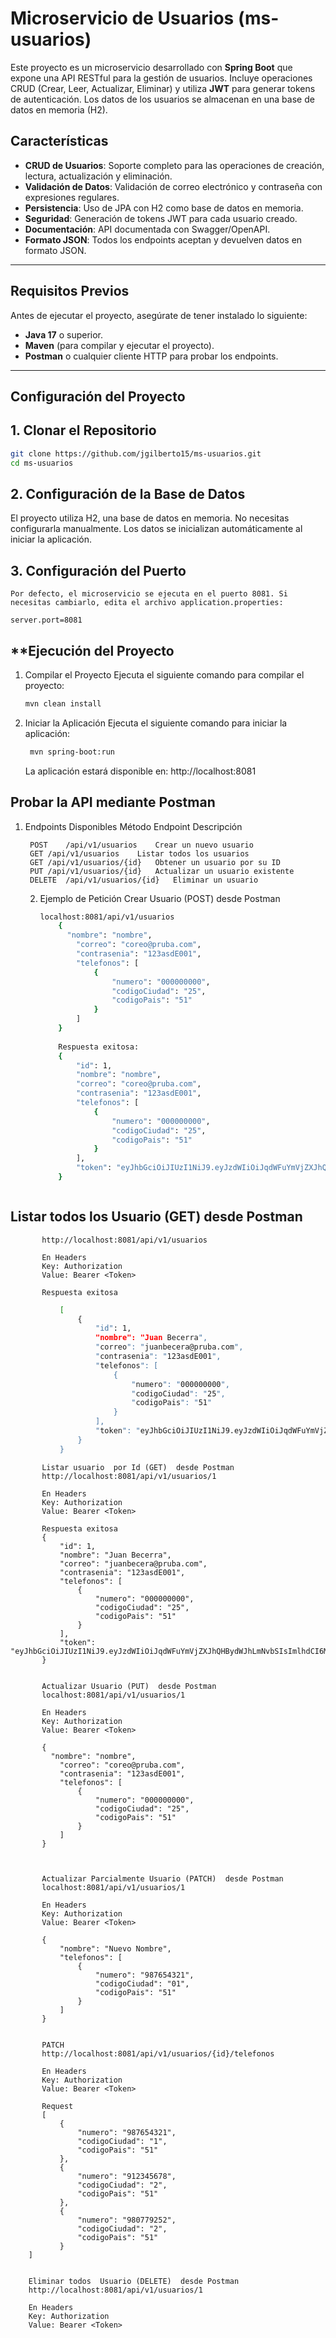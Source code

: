 # Microservicio de Usuarios (ms-usuarios)

Este proyecto es un microservicio desarrollado con **Spring Boot** que expone una API RESTful para la gestión de usuarios. Incluye operaciones CRUD (Crear, Leer, Actualizar, Eliminar) y utiliza **JWT** para generar tokens de autenticación. Los datos de los usuarios se almacenan en una base de datos en memoria (H2).

## **Características**

- **CRUD de Usuarios**: Soporte completo para las operaciones de creación, lectura, actualización y eliminación.
- **Validación de Datos**: Validación de correo electrónico y contraseña con expresiones regulares.
- **Persistencia**: Uso de JPA con H2 como base de datos en memoria.
- **Seguridad**: Generación de tokens JWT para cada usuario creado.
- **Documentación**: API documentada con Swagger/OpenAPI.
- **Formato JSON**: Todos los endpoints aceptan y devuelven datos en formato JSON.

---

## **Requisitos Previos**

Antes de ejecutar el proyecto, asegúrate de tener instalado lo siguiente:

- **Java 17** o superior.
- **Maven** (para compilar y ejecutar el proyecto).
- **Postman** o cualquier cliente HTTP para probar los endpoints.

---

## **Configuración del Proyecto**

## **1. Clonar el Repositorio**

```bash
git clone https://github.com/jgilberto15/ms-usuarios.git
cd ms-usuarios
```  

##  **2. Configuración de la Base de Datos**
El proyecto utiliza H2, una base de datos en memoria. No necesitas configurarla manualmente. Los datos se inicializan automáticamente al iniciar la aplicación.

## **3. Configuración del Puerto**
    Por defecto, el microservicio se ejecuta en el puerto 8081. Si necesitas cambiarlo, edita el archivo application.properties:

    server.port=8081

##  **Ejecución del Proyecto
1. Compilar el Proyecto
    Ejecuta el siguiente comando para compilar el proyecto:
    ```bash
    mvn clean install
    ``` 
2. Iniciar la Aplicación
    Ejecuta el siguiente comando para iniciar la aplicación:

   ```bash
    mvn spring-boot:run
    ```
    La aplicación estará disponible en: http://localhost:8081

##  **Probar la API mediante Postman**
1. Endpoints Disponibles
        Método	Endpoint	Descripción
        
        POST	/api/v1/usuarios	Crear un nuevo usuario
        GET	/api/v1/usuarios	Listar todos los usuarios
        GET	/api/v1/usuarios/{id}	Obtener un usuario por su ID
        PUT	/api/v1/usuarios/{id}	Actualizar un usuario existente
        DELETE	/api/v1/usuarios/{id}	Eliminar un usuario
   2. Ejemplo de Petición
       Crear Usuario (POST)  desde Postman
       ```bash
       localhost:8081/api/v1/usuarios
           {
             "nombre": "nombre",
               "correo": "coreo@pruba.com",
               "contrasenia": "123asdE001",
               "telefonos": [
                   {
                       "numero": "000000000", 
                       "codigoCiudad": "25",
                       "codigoPais": "51"
                   }
               ]        
           }  
        
           Respuesta exitosa:
           {
               "id": 1,
               "nombre": "nombre",
               "correo": "coreo@pruba.com",
               "contrasenia": "123asdE001",
               "telefonos": [
                   {
                       "numero": "000000000",
                       "codigoCiudad": "25",
                       "codigoPais": "51"
                   }
               ],
               "token": "eyJhbGciOiJIUzI1NiJ9.eyJzdWIiOiJqdWFuYmVjZXJhQHBydWJhLmNvbSIsImlhdCI6MTc1MTY1OTk3MCwiZXhwIjoxNzUxNzQ2MzcwfQ.05vGmIAlScfDYq6Opz_zDNX1mcXSieYXV629lyKmeaU"
           }
   ```

##  **Listar todos los Usuario (GET)  desde Postman**        
           http://localhost:8081/api/v1/usuarios
        
           En Headers
           Key: Authorization
           Value: Bearer <Token>
        
           Respuesta exitosa
```bash
           [
               {
                   "id": 1,
                   "nombre": "Juan Becerra",
                   "correo": "juanbecera@pruba.com",
                   "contrasenia": "123asdE001",
                   "telefonos": [
                       {
                           "numero": "000000000",
                           "codigoCiudad": "25",
                           "codigoPais": "51"
                       }
                   ],
                   "token": "eyJhbGciOiJIUzI1NiJ9.eyJzdWIiOiJqdWFuYmVjZXJhQHBydWJhLmNvbSIsImlhdCI6MTc1MTY1OTk3MCwiZXhwIjoxNzUxNzQ2MzcwfQ.05vGmIAlScfDYq6Opz_zDNX1mcXSieYXV629lyKmeaU"
               }
           }
```

           Listar usuario  por Id (GET)  desde Postman        
           http://localhost:8081/api/v1/usuarios/1
        
           En Headers
           Key: Authorization
           Value: Bearer <Token>

           Respuesta exitosa
           {
               "id": 1,
               "nombre": "Juan Becerra",
               "correo": "juanbecera@pruba.com",
               "contrasenia": "123asdE001",
               "telefonos": [
                   {
                       "numero": "000000000",
                       "codigoCiudad": "25",
                       "codigoPais": "51"
                   }
               ],
               "token": "eyJhbGciOiJIUzI1NiJ9.eyJzdWIiOiJqdWFuYmVjZXJhQHBydWJhLmNvbSIsImlhdCI6MTc1MTY1OTk3MCwiZXhwIjoxNzUxNzQ2MzcwfQ.05vGmIAlScfDYq6Opz_zDNX1mcXSieYXV629lyKmeaU"
           }


           Actualizar Usuario (PUT)  desde Postman
           localhost:8081/api/v1/usuarios/1
        
           En Headers
           Key: Authorization
           Value: Bearer <Token>
        
           {
             "nombre": "nombre",
               "correo": "coreo@pruba.com",
               "contrasenia": "123asdE001",
               "telefonos": [
                   {
                       "numero": "000000000", 
                       "codigoCiudad": "25",
                       "codigoPais": "51"
                   }
               ]        
           }  
        
        
        
           Actualizar Parcialmente Usuario (PATCH)  desde Postman
           localhost:8081/api/v1/usuarios/1
        
           En Headers
           Key: Authorization
           Value: Bearer <Token>
        
           {
               "nombre": "Nuevo Nombre",
               "telefonos": [
                   {
                       "numero": "987654321",
                       "codigoCiudad": "01",
                       "codigoPais": "51"
                   }
               ]
           }
   
   
           PATCH
           http://localhost:8081/api/v1/usuarios/{id}/telefonos
   
           En Headers
           Key: Authorization
           Value: Bearer <Token>
            
           Request
           [
               {
                   "numero": "987654321",
                   "codigoCiudad": "1",
                   "codigoPais": "51"
               },
               {
                   "numero": "912345678",
                   "codigoCiudad": "2",
                   "codigoPais": "51"
               },
               {
                   "numero": "980779252",
                   "codigoCiudad": "2",
                   "codigoPais": "51"
               }
        ]
        
        
        Eliminar todos  Usuario (DELETE)  desde Postman        
        http://localhost:8081/api/v1/usuarios/1
        
        En Headers
        Key: Authorization
        Value: Bearer <Token>
        
       